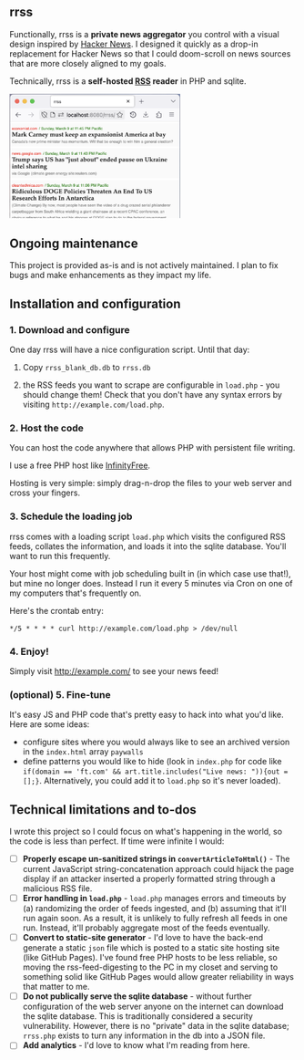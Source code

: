 ## rrss
Functionally, rrss is a **private news aggregator** you control with a visual design inspired by [Hacker News](https://news.ycombinator.com/). I designed it quickly as a drop-in replacement for Hacker News so that I could doom-scroll on news sources that are more closely aligned to my goals. 

Technically, rrss is a **self-hosted [RSS](https://en.wikipedia.org/wiki/RSS) reader** in PHP and sqlite. 

<img src="rrss-demo.png" alt="Screenshot of rrss front-end" width="300">

## Ongoing maintenance 
This project is provided as-is and is not actively maintained. I plan to fix bugs and make enhancements as they impact my life. 

## Installation and configuration

### 1. Download and configure
One day rrss will have a nice configuration script. Until that day: 

1. Copy `rrss_blank_db.db` to `rrss.db`

2. the RSS feeds you want to scrape are configurable in `load.php` - you should change them! Check that you don't have any syntax errors by visiting `http://example.com/load.php`. 


### 2. Host the code
You can host the code anywhere that allows PHP with persistent file writing. 

I use a free PHP host like [InfinityFree](https://www.infinityfree.com/). 

Hosting is very simple: simply drag-n-drop the files to your web server and cross your fingers. 

### 3. Schedule the loading job

rrss comes with a loading script `load.php` which visits the configured RSS feeds, collates the information, and loads it into the sqlite database. You'll want to run this frequently. 

Your host might come with job scheduling built in (in which case use that!), but mine no longer does. Instead I run it every 5 minutes via Cron on one of my computers that's frequently on. 

Here's the crontab entry: 

```
*/5 * * * * curl http://example.com/load.php > /dev/null
```

### 4. Enjoy!
Simply visit http://example.com/  to see your news feed! 

### (optional) 5. Fine-tune
It's easy JS and PHP code that's pretty easy to hack into what you'd like. Here are some ideas: 

* configure sites where you would always like to see an archived version in the `index.html` array `paywalls`
* define patterns you would like to hide (look in `index.php` for code like `if(domain == 'ft.com' && art.title.includes("Live news: ")){out = [];}`. Alternatively, you could add it to `load.php` so it's never loaded). 

## Technical limitations and to-dos
I wrote this project so I could focus on what's happening in the world, so the code is less than perfect. If time were infinite I would: 

- [ ] **Properly escape un-sanitized strings in `convertArticleToHtml()`** - The current JavaScript string-concatenation approach could hijack the page display if an attacker inserted a properly formatted string through a malicious RSS file. 
- [ ] **Error handling in `load.php`** - `load.php` manages errors and timeouts by (a) randomizing the order of feeds ingested, and (b) assuming that it'll run again soon. As a result, it is unlikely to fully refresh all feeds in one run. Instead, it'll probably aggregate most of the feeds eventually. 
- [ ] **Convert to static-site generator** - I'd love to have the back-end generate a static `json` file which is posted to a static site hosting site (like GitHub Pages). I've found free PHP hosts to be less reliable, so moving the rss-feed-digesting to the PC in my closet and serving to something solid like GitHub Pages would allow greater reliability in ways that matter to me. 
- [ ] **Do not publically serve the sqlite database** - without further configuration of the web server anyone on the internet can download the sqlite database. This is traditionally considered a security vulnerability. However, there is no "private" data in the sqlite database; `rrss.php` exists to turn any information in the db into a JSON file. 
- [ ] **Add analytics** - I'd love to know what I'm reading from here. 
